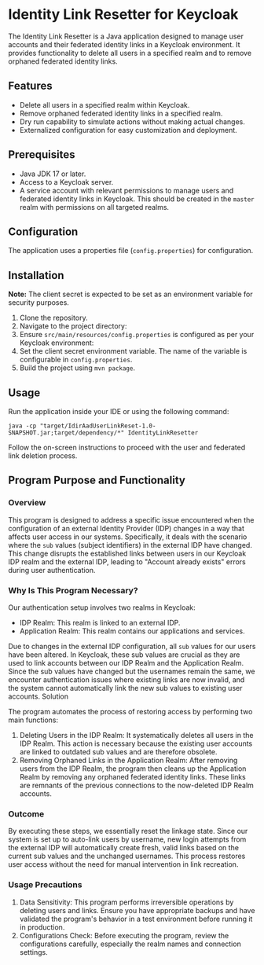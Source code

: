 # Identity Link Resetter for Keycloak

The Identity Link Resetter is a Java application designed to manage user accounts and their federated identity links in a Keycloak environment. It provides functionality to delete all users in a specified realm and to remove orphaned federated identity links.

## Features

- Delete all users in a specified realm within Keycloak.
- Remove orphaned federated identity links in a specified realm.
- Dry run capability to simulate actions without making actual changes.
- Externalized configuration for easy customization and deployment.

## Prerequisites

- Java JDK 17 or later.
- Access to a Keycloak server.
- A service account with relevant permissions to manage users and federated identity links in Keycloak. This should be created in the `master` realm with permissions on all targeted realms. 

## Configuration

The application uses a properties file (`config.properties`) for configuration.

## Installation

**Note:** The client secret is expected to be set as an environment variable for security purposes.

1. Clone the repository.
2. Navigate to the project directory:
3. Ensure `src/main/resources/config.properties` is configured as per your Keycloak environment:
4. Set the client secret environment variable. The name of the variable is configurable in `config.properties`.
5. Build the project using `mvn package`.

## Usage

Run the application inside your IDE or using the following command:

```shell
java -cp "target/IdirAadUserLinkReset-1.0-SNAPSHOT.jar;target/dependency/*" IdentityLinkResetter
```

Follow the on-screen instructions to proceed with the user and federated link deletion process.

## Program Purpose and Functionality

### Overview

This program is designed to address a specific issue encountered when the configuration of an external Identity Provider (IDP) changes in a way that affects user access in our systems. Specifically, it deals with the scenario where the `sub` values (subject identifiers) in the external IDP have changed. This change disrupts the established links between users in our Keycloak IDP realm and the external IDP, leading to "Account already exists" errors during user authentication.

### Why Is This Program Necessary?

Our authentication setup involves two realms in Keycloak:

* IDP Realm: This realm is linked to an external IDP.
* Application Realm: This realm contains our applications and services.

Due to changes in the external IDP configuration, all `sub` values for our users have been altered. In Keycloak, these sub values are crucial as they are used to link accounts between our IDP Realm and the Application Realm. Since the sub values have changed but the usernames remain the same, we encounter authentication issues where existing links are now invalid, and the system cannot automatically link the new sub values to existing user accounts.
Solution

The program automates the process of restoring access by performing two main functions:

1. Deleting Users in the IDP Realm: It systematically deletes all users in the IDP Realm. This action is necessary because the existing user accounts are linked to outdated sub values and are therefore obsolete.
2. Removing Orphaned Links in the Application Realm: After removing users from the IDP Realm, the program then cleans up the Application Realm by removing any orphaned federated identity links. These links are remnants of the previous connections to the now-deleted IDP Realm accounts.

### Outcome

By executing these steps, we essentially reset the linkage state. Since our system is set up to auto-link users by username, new login attempts from the external IDP will automatically create fresh, valid links based on the current sub values and the unchanged usernames. This process restores user access without the need for manual intervention in link recreation.

### Usage Precautions

1. Data Sensitivity: This program performs irreversible operations by deleting users and links. Ensure you have appropriate backups and have validated the program's behavior in a test environment before running it in production.
2. Configurations Check: Before executing the program, review the configurations carefully, especially the realm names and connection settings.